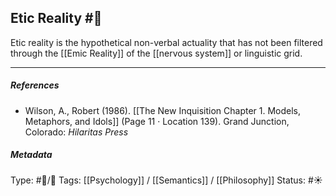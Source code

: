 ## Etic Reality  #🧠 

Etic reality is the hypothetical non-verbal actuality that has not been filtered through the [[Emic Reality]] of the [[nervous system]] or linguistic grid.

___

##### References

- Wilson, A., Robert (1986). [[The New Inquisition Chapter 1. Models, Metaphors, and Idols]] (Page 11 · Location 139). Grand Junction, Colorado: _Hilaritas Press_

##### Metadata

Type: #🔵/🔵 
Tags: [[Psychology]] / [[Semantics]] / [[Philosophy]]
Status: #☀️ 